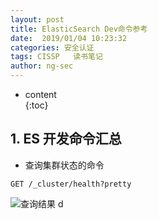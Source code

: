 ```yaml
---
layout: post  
title: ElasticSearch Dev命令参考
date:  2019/01/04 10:23:32  
categories: 安全认证 
tags: CISSP   读书笔记
author: ng-sec  
---
```


* content  
{:toc}

## 1. ES 开发命令汇总

- 查询集群状态的命令

``` javascript?linenums
GET /_cluster/health?pretty
```
![查询结果](http://800wifi.com/ng-sec/1546568677141.png)
d 